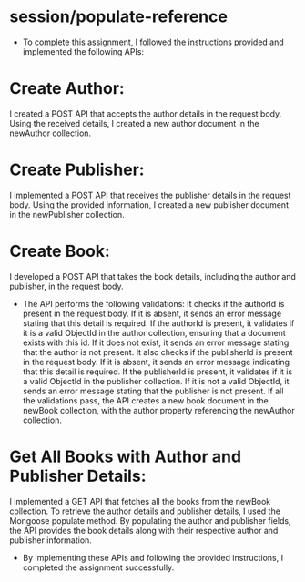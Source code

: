 # session/populate-reference

* To complete this assignment, I followed the instructions provided and implemented the following APIs:

# Create Author:

I created a POST API that accepts the author details in the request body.
Using the received details, I created a new author document in the newAuthor collection.

# Create Publisher:

I implemented a POST API that receives the publisher details in the request body.
Using the provided information, I created a new publisher document in the newPublisher collection.

# Create Book:

I developed a POST API that takes the book details, including the author and publisher, in the request body.

* The API performs the following validations:
   It checks if the authorId is present in the request body. If it is absent, it sends an error message stating that this detail is        required.
   If the authorId is present, it validates if it is a valid ObjectId in the author collection, ensuring that a document exists with this    id. If it does not exist, it sends an error message stating that the author is not present.
  It also checks if the publisherId is present in the request body. If it is absent, it sends an error message indicating that this detail is required.
If the publisherId is present, it validates if it is a valid ObjectId in the publisher collection. If it is not a valid ObjectId, it sends an error message stating that the publisher is not present.
If all the validations pass, the API creates a new book document in the newBook collection, with the author property referencing the newAuthor collection.

# Get All Books with Author and Publisher Details:

I implemented a GET API that fetches all the books from the newBook collection.
To retrieve the author details and publisher details, I used the Mongoose populate method.
By populating the author and publisher fields, the API provides the book details along with their respective author and publisher information.

* By implementing these APIs and following the provided instructions, I completed the assignment successfully.




